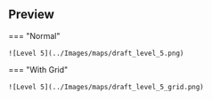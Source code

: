 ## Preview

=== "Normal"

    ![Level 5](../Images/maps/draft_level_5.png)

=== "With Grid"

    ![Level 5](../Images/maps/draft_level_5_grid.png)
